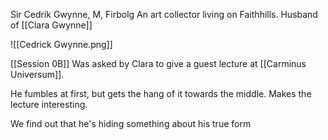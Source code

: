 Sir Cedrik Gwynne, M, Firbolg 
An art collector living on Faithhills. Husband of [[Clara Gwynne]]

![[Cedrick Gwynne.png]]

[[Session 0B]]
Was asked by Clara to give a guest lecture at [[Carminus Universum]].

He fumbles at first, but gets the hang of it towards the middle. Makes the lecture interesting.

We find out that he's hiding something about his true form

